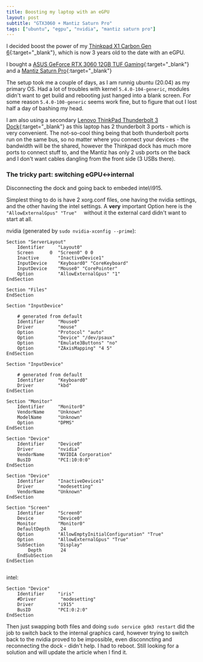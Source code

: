 ```yaml
---
title: Boosting my laptop with an eGPU
layout: post
subtitle: "GTX3060 + Mantiz Saturn Pro"
tags: ["ubuntu", "egpu", "nvidia", "mantiz saturn pro"]
---
```


I decided boost the power of my [Thinkpad X1 Carbon Gen 6][x1c]{:target="_blank"}, which is now 3 years old to the date with an eGPU. 

I bought a [ASUS GeForce RTX 3060 12GB TUF Gaming][gtx3060]{:target="_blank"} and a [Mantiz Saturn Pro][mantiz]{:target="_blank"}

The setup took me a couple of days, as I am runnig ubuntu (20.04) as my primary OS. Had a lot of troubles with kernel `5.4.0-104-generic`, modules didn't want to get build and rebooting just hanged into a blank screen. For some reason `5.4.0-100-generic` seems work fine, but to figure that out I lost half a day of bashing my head.

I am also using a secondary [Lenovo ThinkPad Thunderbolt 3 Dock][dock]{:target="_blank"} as this laptop has 2 thunderbolt 3 ports - which is very convenient. The not-so-cool thing being that both thunderbolt ports run on the same bus, so no matter where you connect your devices - the bandwidth will be the shared, however the Thinkpad dock has much more ports to connect stuff to, and the Mantiz has only 2 usb ports on the back and I don't want cables dangling from the front side (3 USBs there).

### The tricky part: switching eGPU<->internal

Disconnecting the dock and going back to embeded intel/i915.

Simplest thing to do is have 2 xorg.conf files, one having the nvidia settings, and the other having the intel settings. A **very** important Option here is the ```"AllowExternalGpus" "True"  ``` without it the external card didn't want to start at all.

nvidia (generated by `sudo nvidia-xconfig --prime`):
```
Section "ServerLayout"
    Identifier     "Layout0"
    Screen      0  "Screen0" 0 0
    Inactive       "InactiveDevice1"
    InputDevice    "Keyboard0" "CoreKeyboard"
    InputDevice    "Mouse0" "CorePointer"
    Option         "AllowExternalGpus" "1"
EndSection

Section "Files"
EndSection

Section "InputDevice"

    # generated from default
    Identifier     "Mouse0"
    Driver         "mouse"
    Option         "Protocol" "auto"
    Option         "Device" "/dev/psaux"
    Option         "Emulate3Buttons" "no"
    Option         "ZAxisMapping" "4 5"
EndSection

Section "InputDevice"

    # generated from default
    Identifier     "Keyboard0"
    Driver         "kbd"
EndSection

Section "Monitor"
    Identifier     "Monitor0"
    VendorName     "Unknown"
    ModelName      "Unknown"
    Option         "DPMS"
EndSection

Section "Device"
    Identifier     "Device0"
    Driver         "nvidia"
    VendorName     "NVIDIA Corporation"
    BusID          "PCI:10:0:0"
EndSection

Section "Device"
    Identifier     "InactiveDevice1"
    Driver         "modesetting"
    VendorName     "Unknown"
EndSection

Section "Screen"
    Identifier     "Screen0"
    Device         "Device0"
    Monitor        "Monitor0"
    DefaultDepth    24
    Option         "AllowEmptyInitialConfiguration" "True"
    Option         "AllowExternalGpus" "True"
    SubSection     "Display"
        Depth       24
    EndSubSection
EndSection
                                                                     
```

intel:
```
Section "Device"                                                                
    Identifier     "iris"                                                       
    #Driver         "modesetting"                                               
    Driver         "i915"                                                       
    BusID          "PCI:0:2:0"                                                  
EndSection                                                                      

```

Then just swapping both files and doing ```sudo service gdm3 restart``` did the job to switch back to the internal graphics card, however trying to switch back to the nvidia proved to be impossible, even disconncting and reconnecting the dock - didn't help. I had to reboot. Still looking for a solution and will update the article when I find it.


[dock]: https://www.lenovo.com/us/en/p/accessories-and-software/docking/docking_thunderbolt-docks-(universal-cable-docks)/40an0135us
[x1c]: https://www.lenovo.com/bg/bg/laptops/thinkpad/thinkpad-x1/ThinkPad-X1-Carbon-6th-Gen/p/22TP2TXX16G
[gtx3060]: https://www.asus.com/Motherboards-Components/Graphics-Cards/TUF-Gaming/TUF-RTX3060-O12G-GAMING/
[mantiz]: https://mymantiz.com/products/mantiz-mz-03-saturn-pro-egpu-v2
